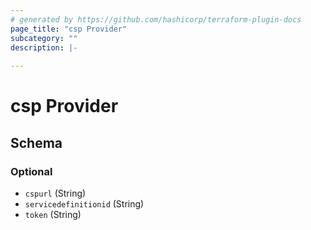 ```yaml
---
# generated by https://github.com/hashicorp/terraform-plugin-docs
page_title: "csp Provider"
subcategory: ""
description: |-
  
---
```


# csp Provider





<!-- schema generated by tfplugindocs -->
## Schema

### Optional

- `cspurl` (String)
- `servicedefinitionid` (String)
- `token` (String)
